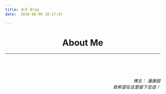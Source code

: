 ```yaml
---
title: 关于 Blog  
date:  2018-08-09 10:17:47  

---
```

#  <center>About Me</center>
-----




<div style="height:4rem">  </div>
<div align="right"><em >博主： 潘康甜</em></div>
<div align="right"><em >我希望在这里留下足迹！</em></div>




 



